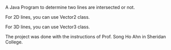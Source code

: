 A Java Program to determine two lines are intersected or not. 

For 2D lines, you can use Vector2 class.

For 3D lines, you can use Vector3 class.

The project was done with the instructions of Prof. Song Ho Ahn in Sheridan College.
